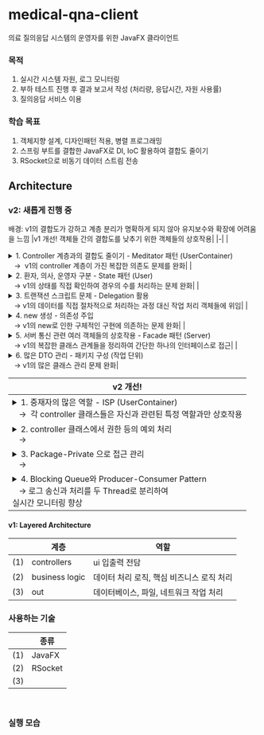 # medical-qna-client
의료 질의응답 시스템의 운영자를 위한 JavaFX 클라이언트

### 목적
1. 실시간 시스템 자원, 로그 모니터링
2. 부하 테스트 진행 후 결과 보고서 작성 (처리량, 응답시간, 자원 사용률) 
3. 질의응답 서비스 이용

### 학습 목표
1. 객체지향 설계, 디자인패턴 적용, 병렬 프로그래밍
2. 스프링 부트를 결합한 JavaFX로 DI, IoC 활용하여 결합도 줄이기
3. RSocket으로 비동기 데이터 스트림 전송  

## Architecture
### v2: 새롭게 진행 중
배경: v1의 결합도가 강하고 계층 분리가 명확하게 되지 않아 유지보수와 확장에 어려움을 느낌
|v1 개선! 객체들 간의 결합도를 낮추기 위한 객체들의 상호작용|
|-|
|<details><summary>1. Controller 계층과의 결합도 줄이기 - Meditator 패턴 (UserContainer)</summary><br>- controller 계층은 화면 입출력 역할에 집중<br>- controller 계층은 오직 UserContainer 객체와 상호작용 <br>- UserContainer가 controller 계층과 비즈니스 로직 클래스들의 상호작용을 중재 </details> &nbsp;&nbsp;&nbsp;&rarr;&nbsp; v1의 controller 계층이 가진 복잡한 의존도 문제를 완화|
|<details><summary>2. 환자, 의사, 운영자 구분 - State 패턴 (User)</summary><br>- 각 상태들(환자, 의사, 운영자)은 User 인터페이스 구현<br>- UserContainer가 상태 관리 </details> &nbsp;&nbsp;&nbsp;&rarr; v1의 상태를 직접 확인하여 경우의 수를 처리하는 문제 완화|
|<details><summary>3. 트랜잭션 스크립트 문제 - Delegation 활용</summary><br>- 각 상태들은 처리해야 할 작업들을 객체로 가짐 </details> &nbsp;&nbsp;&nbsp;&rarr; v1의 데이터를 직접 절차적으로 처리하는 과정 대신 작업 처리 객체들에 위임|
|<details><summary>4. new 생성 - 의존성 주입</summary><br>- UserContainer는 각 상태들의 생성자로 서버를 주입<br>- 각 상태들은 서버로 처리해야 할 작업 객체들의 생성자에 서버를 주입 </details> &nbsp;&nbsp;&nbsp;&rarr; v1의 new로 인한 구체적인 구현에 의존하는 문제 완화|
|<details><summary>5. 서버 통신 관련 여러 객체들의 상호작용 - Facade 패턴 (Server)</summary><br>- Server는 단일 인터페이스로, 복잡한 클래스들의 관계를 하나의 서브 시스템으로 추상화 </details> &nbsp;&nbsp;&nbsp;&rarr; v1의 복잡한 클래스 관계들을 정리하여 간단한 하나의 인터페이스로 접근|
|<details><summary>6. 많은 DTO 관리 - 패키지 구성 (작업 단위)</summary><br>- User와 Server 구현체들은 처리해야 할 작업들을 객체로 가짐 (Delegation 활용)<br>- 상태와 서버의 객체들이 수행할 작업 단위로 패키지를 구성하여 DTO 클래스 관리 </details> &nbsp;&nbsp;&nbsp;&rarr; v1의 많은 클래스 관리 문제 완화|

| v2 개선!                                                                                                                                                  |
|---------------------------------------------------------------------------------------------------------------------------------------------------------|
| <details><summary>1. 중재자의 많은 역할 - ISP (UserContainer)</summary></details> &nbsp;&nbsp;&nbsp;&rarr;&nbsp; 각 controller 클래스들은 자신과 관련된 특정 역할과만 상호작용        |
| <details><summary>2. controller 클래스에서 권한 등의 예외 처리 </summary></details> &nbsp;&nbsp;&nbsp;&rarr;&nbsp;                                                   |
| <details><summary>3. Package-Private 으로 접근 관리 </summary></details> &nbsp;&nbsp;&nbsp;&rarr;&nbsp;                                                       |
| <details><summary>4. Blocking Queue와 Producer-Consumer Pattern </summary></details> &nbsp;&nbsp;&nbsp;&rarr; 로그 송신과 처리를 두 Thread로 분리하여 <br> 실시간 모니터링 향상 |

#### v1: Layered Architecture
| |계층|역할|
|-|-|-|
|(1)|controllers|ui 입출력 전담|
|(2)|business logic|데이터 처리 로직, 핵심 비즈니스 로직 처리|
|(3)|out|데이터베이스, 파일, 네트워크 작업 처리|

### 사용하는 기술
| |종류|
|-|-|
|(1)|JavaFX|
|(2)|RSocket|
|(3)||

<br>

### 실행 모습
